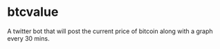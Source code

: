 # btcvalue
A twitter bot that will post the current price of bitcoin along with a graph every 30 mins.
